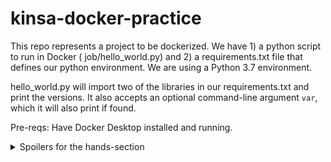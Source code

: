 # kinsa-docker-practice
This repo represents a project to be dockerized. We have 1) a python script to run in Docker ( job/hello_world.py) and 2) a requirements.txt file that defines our python environment. We are using a Python 3.7 environment.

hello_world.py will import two of the libraries in our requirements.txt and print the versions. It also accepts an optional command-line argument `var`, which it will also print if found.

Pre-reqs:
Have Docker Desktop installed and running.

<details>
  <summary>Spoilers for the hands-section</summary>
  <br>
  
  1. ```touch Dockerfile``` -- creates an empty Dockerfile
  
  2. Dockerfile
  ```
FROM python:3.7
RUN apt-get update -yqq \ 
    && apt-get upgrade -yqq \ 
    && apt-get install -yqq --no-install-recommends supervisor \ 
    && apt-get -y autoremove \
    && apt-get -y clean \
    && rm -rf /var/lib/apt/lists/*
COPY requirements.txt requirements.txt
RUN pip install -U pip
RUN pip install -r requirements.txt

RUN rm -rf /root/.cache

COPY job /job
WORKDIR /job
CMD ["python", "hello_world.py", "--var", "foo"]
```
3. ```docker build --platform linux/amd64 -t demo .``` -- platform arg is needed for M1/M2 chip compatibility
4. ```docker run demo``` -- runs CMD from Dockerfile
5. ```docker run -it demo bash``` -- `-it`=interactive mode -- ```docker run -it <image>:<tag> <cmd>```
6. ```python hello_world.py --var bar```
</details>
